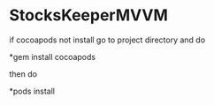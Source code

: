 # StocksKeeperMVVM

if cocoapods not install go to project directory and do 

*gem install cocoapods 

then do 

*pods install 
